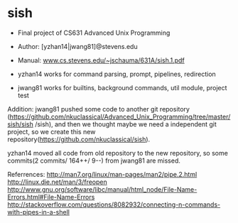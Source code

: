 # sish
- Final project of CS631 Advanced Unix Programming
- Author: [yzhan14|jwang81]@stevens.edu
- Manual: www.cs.stevens.edu/~jschauma/631A/sish.1.pdf

- yzhan14 works for command parsing, prompt, pipelines, redirection
- jwang81 works for builtins, background commands, util module, project test


Addition: jwang81 pushed some code to another git repository
(https://github.com/nkuclassical/Advanced_Unix_Programming/tree/master/sish/sish
/sish), and then we thought maybe we need a independent git project, so we 
create this new repository(https://github.com/nkuclassical/sish). 

yzhan14 moved all code from old repository to the new repository, so some 
commits(2 commits/ 164++/ 9--) from jwang81 are missed.

Referrences:
http://man7.org/linux/man-pages/man2/pipe.2.html
http://linux.die.net/man/3/freopen
http://www.gnu.org/software/libc/manual/html_node/File-Name-Errors.html#File-Name-Errors
http://stackoverflow.com/questions/8082932/connecting-n-commands-with-pipes-in-a-shell

